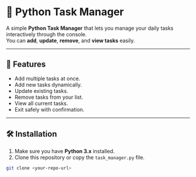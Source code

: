 # 📝 Python Task Manager  

A simple **Python Task Manager** that lets you manage your daily tasks interactively through the console.  
You can **add**, **update**, **remove**, and **view tasks** easily.

---

## 🚀 Features  

- Add multiple tasks at once.  
- Add new tasks dynamically.  
- Update existing tasks.  
- Remove tasks from your list.  
- View all current tasks.  
- Exit safely with confirmation.  

---

## 🛠 Installation  

1. Make sure you have **Python 3.x** installed.  
2. Clone this repository or copy the `task_manager.py` file.  

```bash
git clone <your-repo-url>
